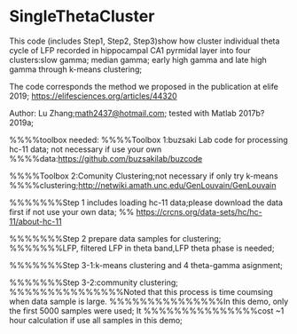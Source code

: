 # SingleThetaCluster
 
This code (includes Step1, Step2, Step3)show how cluster individual theta cycle of LFP recorded in hippocampal CA1 pyrmidal layer into four clusters:slow gamma; median gamma; early high gamma and late high gamma through k-means clustering;

The code corresponds the method we proposed in the publication at elife 2019; https://elifesciences.org/articles/44320

Author: Lu Zhang;math2437@hotmail.com; tested with Matlab 2017b?2019a;

%%%%toolbox needed:
%%%%Toolbox 1:buzsaki Lab code for processing hc-11 data; not necessary if use your own
%%%%data:https://github.com/buzsakilab/buzcode

%%%%Toolbox 2:Comunity Clustering;not necessary if only try k-means
%%%%clustering;http://netwiki.amath.unc.edu/GenLouvain/GenLouvain


%%%%%%%Step 1 includes loading hc-11 data;please download the data first if not use your own data;
%% https://crcns.org/data-sets/hc/hc-11/about-hc-11

%%%%%%%Step 2 prepare data samples for clustering; 
%%%%%%%LFP, filtered LFP in theta band,LFP theta phase is needed;

%%%%%%%Step 3-1:k-means clustering and 4 theta-gamma asignment;

%%%%%%%Step 3-2:community clustering;
%%%%%%%%%%%%%%%Noted that this process is time coumsing when data sample is large.
%%%%%%%%%%%%%%%In this demo, only the first 5000 samples were used; It
%%%%%%%%%%%%%%%cost ~1 hour calculation if use all samples in this demo;
